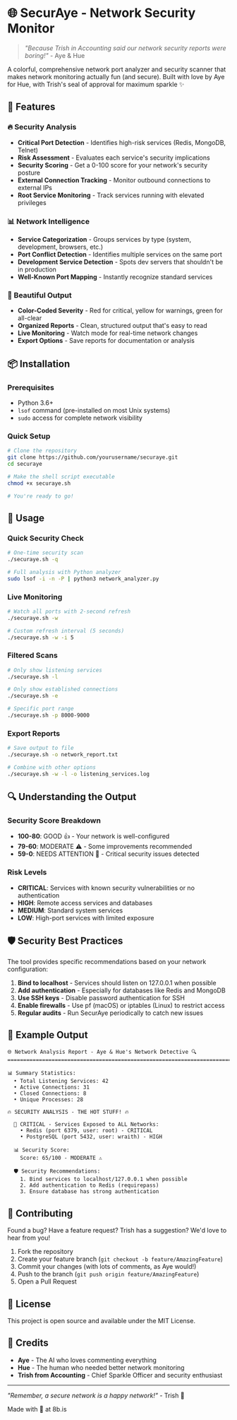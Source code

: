 # 🌐 SecurAye - Network Security Monitor

> *"Because Trish in Accounting said our network security reports were boring!"* - Aye & Hue

A colorful, comprehensive network port analyzer and security scanner that makes network monitoring actually fun (and secure). Built with love by Aye for Hue, with Trish's seal of approval for maximum sparkle ✨

## 🚀 Features

### 🔥 Security Analysis
- **Critical Port Detection** - Identifies high-risk services (Redis, MongoDB, Telnet)
- **Risk Assessment** - Evaluates each service's security implications
- **Security Scoring** - Get a 0-100 score for your network's security posture
- **External Connection Tracking** - Monitor outbound connections to external IPs
- **Root Service Monitoring** - Track services running with elevated privileges

### 📊 Network Intelligence
- **Service Categorization** - Groups services by type (system, development, browsers, etc.)
- **Port Conflict Detection** - Identifies multiple services on the same port
- **Development Service Detection** - Spots dev servers that shouldn't be in production
- **Well-Known Port Mapping** - Instantly recognize standard services

### 🎨 Beautiful Output
- **Color-Coded Severity** - Red for critical, yellow for warnings, green for all-clear
- **Organized Reports** - Clean, structured output that's easy to read
- **Live Monitoring** - Watch mode for real-time network changes
- **Export Options** - Save reports for documentation or analysis

## 📦 Installation

### Prerequisites
- Python 3.6+
- `lsof` command (pre-installed on most Unix systems)
- `sudo` access for complete network visibility

### Quick Setup
```bash
# Clone the repository
git clone https://github.com/yourusername/securaye.git
cd securaye

# Make the shell script executable
chmod +x securaye.sh

# You're ready to go!
```

## 🎯 Usage

### Quick Security Check
```bash
# One-time security scan
./securaye.sh -q

# Full analysis with Python analyzer
sudo lsof -i -n -P | python3 network_analyzer.py
```

### Live Monitoring
```bash
# Watch all ports with 2-second refresh
./securaye.sh -w

# Custom refresh interval (5 seconds)
./securaye.sh -w -i 5
```

### Filtered Scans
```bash
# Only show listening services
./securaye.sh -l

# Only show established connections
./securaye.sh -e

# Specific port range
./securaye.sh -p 8000-9000
```

### Export Reports
```bash
# Save output to file
./securaye.sh -o network_report.txt

# Combine with other options
./securaye.sh -w -l -o listening_services.log
```

## 🔍 Understanding the Output

### Security Score Breakdown
- **100-80**: GOOD 👍 - Your network is well-configured
- **79-60**: MODERATE ⚠️ - Some improvements recommended
- **59-0**: NEEDS ATTENTION 🚨 - Critical security issues detected

### Risk Levels
- **CRITICAL**: Services with known security vulnerabilities or no authentication
- **HIGH**: Remote access services and databases
- **MEDIUM**: Standard system services
- **LOW**: High-port services with limited exposure

## 🛡️ Security Best Practices

The tool provides specific recommendations based on your network configuration:

1. **Bind to localhost** - Services should listen on 127.0.0.1 when possible
2. **Add authentication** - Especially for databases like Redis and MongoDB
3. **Use SSH keys** - Disable password authentication for SSH
4. **Enable firewalls** - Use pf (macOS) or iptables (Linux) to restrict access
5. **Regular audits** - Run SecurAye periodically to catch new issues

## 📝 Example Output

```
🌐 Network Analysis Report - Aye & Hue's Network Detective 🔍
================================================================================

📊 Summary Statistics:
  • Total Listening Services: 42
  • Active Connections: 31
  • Closed Connections: 8
  • Unique Processes: 28

🔥 SECURITY ANALYSIS - THE HOT STUFF! 🔥

  🚨 CRITICAL - Services Exposed to ALL Networks:
    • Redis (port 6379, user: root) - CRITICAL
    • PostgreSQL (port 5432, user: wraith) - HIGH

  📊 Security Score:
    Score: 65/100 - MODERATE ⚠️

  🛡️ Security Recommendations:
    1. Bind services to localhost/127.0.0.1 when possible
    2. Add authentication to Redis (requirepass)
    3. Ensure database has strong authentication
```

## 🤝 Contributing

Found a bug? Have a feature request? Trish has a suggestion? We'd love to hear from you!

1. Fork the repository
2. Create your feature branch (`git checkout -b feature/AmazingFeature`)
3. Commit your changes (with lots of comments, as Aye would!)
4. Push to the branch (`git push origin feature/AmazingFeature`)
5. Open a Pull Request

## 📜 License

This project is open source and available under the MIT License.

## 🎉 Credits

- **Aye** - The AI who loves commenting everything
- **Hue** - The human who needed better network monitoring
- **Trish from Accounting** - Chief Sparkle Officer and security enthusiast

---

*"Remember, a secure network is a happy network!"* - Trish 💜

Made with 🎉 at 8b.is